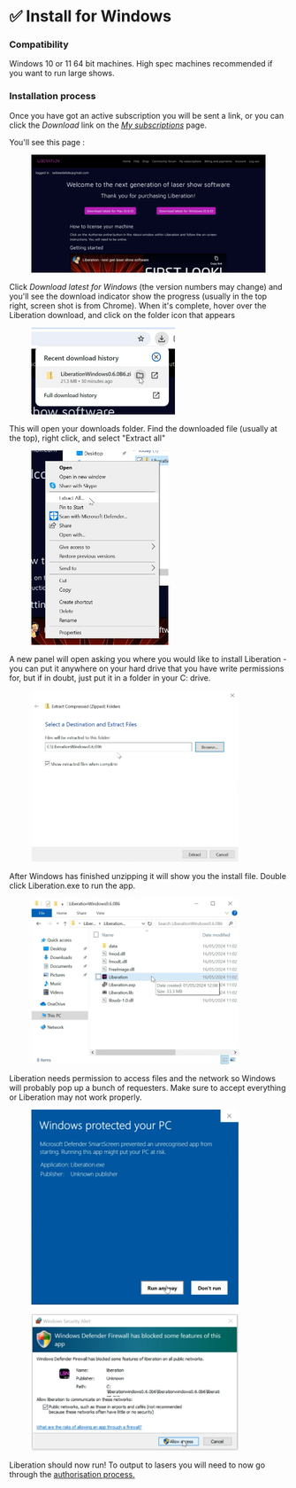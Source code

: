 # ✅ Install for Windows

### Compatibility

Windows 10 or 11 64 bit machines. High spec machines recommended if you want to run large shows.&#x20;

### Installation process

Once you have got an active subscription you will be sent a link, or you can click the _Download_ link on the [_My subscriptions_](https://liberationlaser.com/account/my-products) page.

You'll see this page :

<figure><img src="../.gitbook/assets/windows-download-page.png" alt=""><figcaption></figcaption></figure>

Click _Download latest for Windows_ (the version numbers may change) and you'll see the download indicator show the progress (usually in the top right, screen shot is from Chrome). When it's complete, hover over the Liberation download, and click on the folder icon that appears

<figure><img src="../.gitbook/assets/windows-download-chrome.png" alt="" width="260"><figcaption></figcaption></figure>

This will open your downloads folder. Find the downloaded file (usually at the top), right click, and select "Extract all"

<figure><img src="../.gitbook/assets/windows-extract-all.png" alt="" width="248"><figcaption></figcaption></figure>

A new panel will open asking you where you would like to install Liberation - you can put it anywhere on your hard drive that you have write permissions for, but if in doubt, just put it in a folder in your C: drive.

<figure><img src="../.gitbook/assets/windows-select-destination.png" alt="" width="375"><figcaption></figcaption></figure>

After Windows has finished unzipping it will show you the install file. Double click Liberation.exe to run the app.

<figure><img src="../.gitbook/assets/windows-open-exe.png" alt="" width="375"><figcaption></figcaption></figure>

Liberation needs permission to access files and the network so Windows will probably pop up a bunch of requesters. Make sure to accept everything or Liberation may not work properly.

<figure><img src="../.gitbook/assets/windows-protection-window.png" alt="" width="375"><figcaption></figcaption></figure>

<figure><img src="../.gitbook/assets/windows-defender-firewall-block-message.png" alt="" width="375"><figcaption></figcaption></figure>

Liberation should now run! To output to lasers you will need to now go through the [authorisation process.](authorising-and-de-authorising.md)
